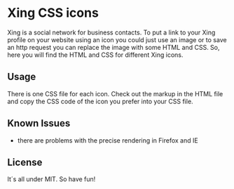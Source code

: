 # Xing CSS icons

Xing is a social network for business contacts. To put a link to your Xing profile on your website using an icon you could just use an image or to save an http request
you can replace the image with some HTML and CSS. So, here you will find the HTML and CSS for different Xing icons.

## Usage

There is one CSS file for each icon. Check out the markup in the HTML file and copy the CSS code of the icon you prefer into your CSS file.

## Known Issues

* there are problems with the precise rendering in Firefox and IE

## License

It´s all under MIT. So have fun!
